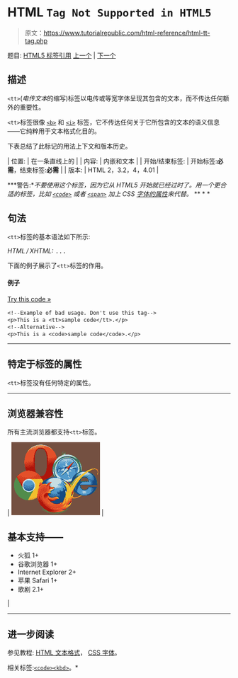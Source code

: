 # HTML `Tag Not Supported in HTML5`

> 原文：<https://www.tutorialrepublic.com/html-reference/html-tt-tag.php>

题目: [HTML5 标签引用](html5-tags.php) [上一个](html5-track-tag.php) | [下一个](html-u-tag.php)

## 描述

`<tt>`(*电传文本*的缩写)标签以电传或等宽字体呈现其包含的文本，而不传达任何额外的重要性。

`<tt>`标签很像 [`<b>`](html-b-tag.php) 和 [`<i>`](html-i-tag.php) 标签，它不传达任何关于它所包含的文本的语义信息——它纯粹用于文本格式化目的。

下表总结了此标记的用法上下文和版本历史。

| 位置: | 在一条直线上的 |
| 内容: | 内嵌和文本 |
| 开始/结束标签: | 开始标签:**必需**，结束标签:**必需** |
| 版本: | HTML 2，3.2，4，4.01 |

 ***警告:**不要使用这个标签，因为它从 HTML5 开始就已经过时了。用一个更合适的标签，比如 [`<code>`](html-code-tag.php) 或者 [`<span>`](html-span-tag.php) 加上 CSS [字体的属性](../css-reference/css-font-property.php)来代替。*  ** * *

## 句法

`<tt>`标签的基本语法如下所示:

*HTML / XHTML:* <tt> ... </tt>

下面的例子展示了`<tt>`标签的作用。

#### 例子

[Try this code »](../codelab.php?topic=html&file=tt-tag "Try this code using online Editor")

```
<!--Example of bad usage. Don't use this tag-->
<p>This is a <tt>sample code</tt>.</p>
<!--Alternative-->
<p>This is a <code>sample code</code>.</p>
```

* * *

## 特定于标签的属性

`<tt>`标签没有任何特定的属性。

* * *

## 浏览器兼容性

所有主流浏览器都支持`<tt>`标签。

| ![Browsers Icon](img/e9331123c77668c1832e541c2fca1002.png) | 

## 基本支持——

*   火狐 1+
*   谷歌浏览器 1+
*   Internet Explorer 2+
*   苹果 Safari 1+
*   歌剧 2.1+

 |

* * *

## 进一步阅读

参见教程: [HTML 文本格式](../html-tutorial/html-text-formatting.php)， [CSS 字体](../css-tutorial/css-fonts.php)。

相关标签:[`<code>`](html-code-tag.php)[`<kbd>`](html-kbd-tag.php)。*